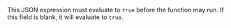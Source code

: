 This JSON expression must evaluate to `true` before the function may
run. If this field is blank, it will evaluate to `true`.
